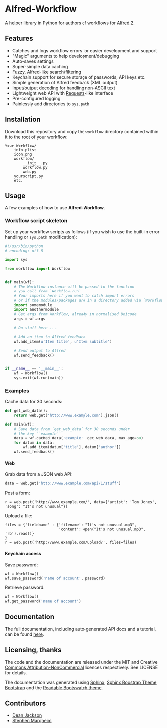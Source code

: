 
# Alfred-Workflow #

A helper library in Python for authors of workflows for [Alfred 2](http://www.alfredapp.com/).

## Features ##

- Catches and logs workflow errors for easier development and support
- "Magic" arguments to help development/debugging
- Auto-saves settings
- Super-simple data caching
- Fuzzy, Alfred-like search/filtering
- Keychain support for secure storage of passwords, API keys etc.
- Simple generation of Alfred feedback (XML output)
- Input/output decoding for handling non-ASCII text
- Lightweight web API with [Requests](http://docs.python-requests.org/en/latest/)-like interface
- Pre-configured logging
- Painlessly add directories to `sys.path`

## Installation ##

Download this repository and copy the `workflow` directory contained within it to the root
of your workflow:

	Your Workflow/
		info.plist
		icon.png
		workflow/
			__init__.py
			workflow.py
			web.py
		yourscript.py
		etc.

## Usage ##

A few examples of how to use **Alfred-Workflow**.

### Workflow script skeleton ###

Set up your workflow scripts as follows (if you wish to use the built-in error handling or `sys.path` modification):

```python
#!/usr/bin/python
# encoding: utf-8

import sys

from workflow import Workflow


def main(wf):
    # The Workflow instance will be passed to the function
    # you call from `Workflow.run`
    # Your imports here if you want to catch import errors
    # or if the modules/packages are in a directory added via `Workflow(libraries=...)`
    import somemodule
    import anothermodule
    # Get args from Workflow, already in normalised Unicode
    args = wf.args

    # Do stuff here ...

    # Add an item to Alfred feedback
    wf.add_item(u'Item title', u'Item subtitle')

    # Send output to Alfred
    wf.send_feedback()


if __name__ == '__main__':
    wf = Workflow()
    sys.exit(wf.run(main))
```

### Examples ###

Cache data for 30 seconds:

```python
def get_web_data():
    return web.get('http://www.example.com').json()

def main(wf):
    # Save data from `get_web_data` for 30 seconds under
    # the key ``example``
    data = wf.cached_data('example', get_web_data, max_age=30)
    for datum in data:
        wf.add_item(datum['title'], datum['author'])
    wf.send_feedback()
```

#### Web ####

Grab data from a JSON web API:

```python
data = web.get('http://www.example.com/api/1/stuff')
```

Post a form:

```
r = web.post('http://www.example.com/', data={'artist': 'Tom Jones', 'song': "It's not unusual"})
```

Upload a file:

```
files = {'fieldname' : {'filename': "It's not unusual.mp3",
                        'content': open("It's not unusual.mp3", 'rb').read()}
}
r = web.post('http://www.example.com/upload/', files=files)
```

#### Keychain access ####

Save password:

```python
wf = Workflow()
wf.save_password('name of account', password)
```

Retrieve password:

```python
wf = Workflow()
wf.get_password('name of account')
```

## Documentation ##

The full documentation, including auto-generated API docs and a tutorial, can be found [here](http://deanishe.github.io/alfred-workflow/).

## Licensing, thanks ##

The code and the documentation are released under the MIT and Creative [Commons Attribution-NonCommercial](https://creativecommons.org/licenses/by-nc/4.0/legalcode) licences respectively. See LICENSE for details.

The documentation was generated using [Sphinx](http://sphinx-doc.org/), [Sphinx Boostrap Theme](http://ryan-roemer.github.io/sphinx-bootstrap-theme/), [Bootstrap](http://getbootstrap.com/) and the [Readable Bootswatch theme](http://bootswatch.com/readable/).


## Contributors ##

- [Dean Jackson](https://github.com/deanishe)
- [Stephen Margheim](https://github.com/smargh)

